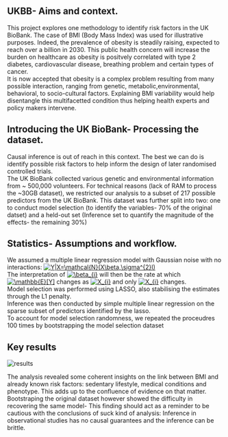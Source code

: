 ## UKBB- Aims and context.
This project explores one methodology to identify risk factors in the UK BioBank.
The case of BMI (Body Mass Index) was used for illustrative purposes. Indeed, the prevalence of obesity is steadily raising, expected to reach over a billion in 2030. This public health concern will increase the burden on healthcare as obesity is positvely correlated with type 2 diabetes, cardiovascular disease, breathing problem and certain types of cancer.<br/>
It is now accepted that obesity is a complex problem resulting from many possible interaction, ranging from genetic, metabolic,environmental, behavioral, to  socio-cultural factors. Explaining BMI variability would help disentangle this multifacetted condition thus helping health experts and policy makers intervene.


## Introducing the UK BioBank- Processing the dataset.
Causal inference is out of reach in this context. The best we can do is identify possible risk factors to help inform the design of later randomised controlled trials.<br/>
The UK BioBank collected various genetic and environmental information from ~ 500,000 volunteers. For technical reasons (lack of RAM to process the ~30GB dataset), we restricted our analysis to a subset of 217 possible predictors from the UK BioBank. This dataset was further split into two: one to conduct model selection (to identify the variables- 70% of the original datset) and a held-out set (Inference set to quantify the magnitude of the effects- the remaining 30%)

## Statistics- Assumptions and workflow.
We assumed a multiple linear regression model with Gaussian noise with no interactions: <a href="https://www.codecogs.com/eqnedit.php?latex=Y|X=\mathcal{N}(X\beta,\sigma^{2}I)" target="_blank"><img src="https://latex.codecogs.com/svg.latex?Y|X=\mathcal{N}(X\beta,\sigma^{2}I)" title="Y|X=\mathcal{N}(X\beta,\sigma^{2}I)" /></a> <br/>
The interpretation of <a href="https://www.codecogs.com/eqnedit.php?latex=\beta_{i}" target="_blank"><img src="https://latex.codecogs.com/svg.latex?\beta_{i}" title="\beta_{i}" /></a> will then be the rate at which <a href="https://www.codecogs.com/eqnedit.php?latex=\mathbb{E}[Y]" target="_blank"><img src="https://latex.codecogs.com/svg.latex?\mathbb{E}[Y]" title="\mathbb{E}[Y]" /></a> changes as <a href="https://www.codecogs.com/eqnedit.php?latex=X_{i}" target="_blank"><img src="https://latex.codecogs.com/svg.latex?X_{i}" title="X_{i}" /></a> and only <a href="https://www.codecogs.com/eqnedit.php?latex=X_{i}" target="_blank"><img src="https://latex.codecogs.com/svg.latex?X_{i}" title="X_{i}" /></a> changes. <br/>
Model selection was performed using LASSO, also stabilising the estimates through the L1 penalty. <br/>
Inference was then conducted by simple multiple linear regression on the sparse subset of predictors identified by the lasso.<br/>
To account for model selection randomness, we repeated the proceudres 100 times by bootstrapping the model selection dataset

## Key results
![results](https://user-images.githubusercontent.com/66125433/95206509-b114da00-07de-11eb-9c58-ba13ad00f3cf.jpg)

The analysis revealed some coherent insights on the link between BMI and already known risk factors: sedentary lifestyle, medical conditions and phenotype. This adds up to the confluence of evidence on that matter. 
Bootstraping the original dataset however showed the difficulty in recovering the same model- This finding should act as a reminder to be cautious with the conclusions of suck kind of analysis: Inference in observational studies has no causal guarantees and the inference can be brittle.
